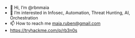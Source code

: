 - 👋 Hi, I’m @rbnmaia
- 👀 I’m interested in Infosec, Automation, Threat Hunting, AI, Orchestration
- 📫 How to reach me maia.ruben@gmail.com
- https://tryhackme.com/p/rb3n0s

<!---
rbnmaia/rbnmaia is a ✨ special ✨ repository because its `README.md` (this file) appears on your GitHub profile.
You can click the Preview link to take a look at your changes.
--->
